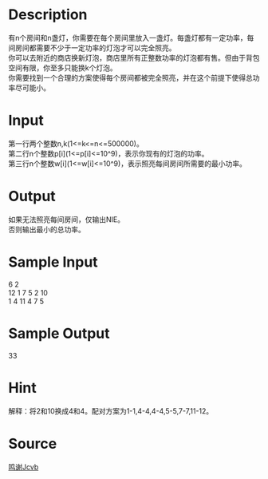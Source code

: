 
# Description

<div class="content"><p>有n个房间和n盏灯，你需要在每个房间里放入一盏灯。每盏灯都有一定功率，每间房间都需要不少于一定功率的灯泡才可以完全照亮。<br/>
你可以去附近的商店换新灯泡，商店里所有正整数功率的灯泡都有售。但由于背包空间有限，你至多只能换k个灯泡。<br/>
你需要找到一个合理的方案使得每个房间都被完全照亮，并在这个前提下使得总功率尽可能小。</p></div>

# Input

<div class="content"><p>第一行两个整数n,k(1&lt;=k&lt;=n&lt;=500000)。<br/>
第二行n个整数p[i](1&lt;=p[i]&lt;=10^9)，表示你现有的灯泡的功率。<br/>
第三行n个整数w[i](1&lt;=w[i]&lt;=10^9)，表示照亮每间房间所需要的最小功率。</p></div>

# Output

<div class="content"><p>如果无法照亮每间房间，仅输出NIE。<br/>
否则输出最小的总功率。</p></div>

# Sample Input

<div class="content"><span class="sampledata">6 2<br/>
12 1 7 5 2 10<br/>
1 4 11 4 7 5</span></div>

# Sample Output

<div class="content"><span class="sampledata">33</span></div>

# Hint

<div class="content"><p></p><p>解释：将2和10换成4和4。配对方案为1-1,4-4,4-4,5-5,7-7,11-12。</p><p></p></div>

# Source

<div class="content"><p><a href="problemset.php?search=鸣谢Jcvb">鸣谢Jcvb</a></p></div>

